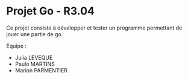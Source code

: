 # Projet Go - R3.04
Ce projet consiste à développer et tester un programme permettant de jouer une partie de go.

Equipe : 
- Julia LEVEQUE
- Paulo MARTINS
- Marion PARMENTIER

